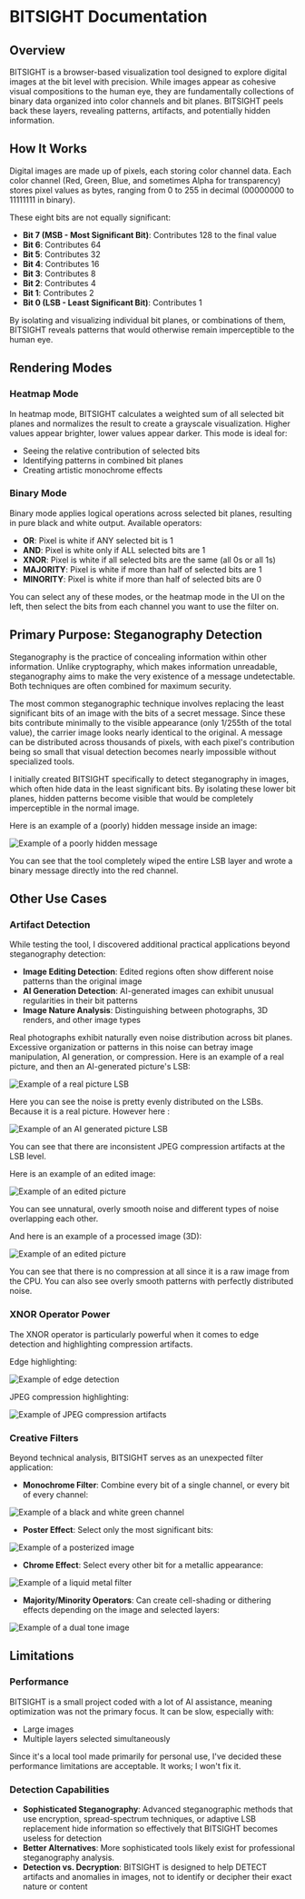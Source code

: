 # BITSIGHT Documentation

## Overview

BITSIGHT is a browser-based visualization tool designed to explore digital images at the bit level with precision. While images appear as cohesive visual compositions to the human eye, they are fundamentally collections of binary data organized into color channels and bit planes. BITSIGHT peels back these layers, revealing patterns, artifacts, and potentially hidden information.

## How It Works

Digital images are made up of pixels, each storing color channel data. Each color channel (Red, Green, Blue, and sometimes Alpha for transparency) stores pixel values as bytes, ranging from 0 to 255 in decimal (00000000 to 11111111 in binary).

These eight bits are not equally significant:
- **Bit 7 (MSB - Most Significant Bit)**: Contributes 128 to the final value
- **Bit 6**: Contributes 64
- **Bit 5**: Contributes 32
- **Bit 4**: Contributes 16
- **Bit 3**: Contributes 8
- **Bit 2**: Contributes 4
- **Bit 1**: Contributes 2
- **Bit 0 (LSB - Least Significant Bit)**: Contributes 1

By isolating and visualizing individual bit planes, or combinations of them, BITSIGHT reveals patterns that would otherwise remain imperceptible to the human eye.

## Rendering Modes

### Heatmap Mode

In heatmap mode, BITSIGHT calculates a weighted sum of all selected bit planes and normalizes the result to create a grayscale visualization. Higher values appear brighter, lower values appear darker. This mode is ideal for:
- Seeing the relative contribution of selected bits
- Identifying patterns in combined bit planes
- Creating artistic monochrome effects

### Binary Mode

Binary mode applies logical operations across selected bit planes, resulting in pure black and white output. Available operators:

- **OR**: Pixel is white if ANY selected bit is 1
- **AND**: Pixel is white only if ALL selected bits are 1
- **XNOR**: Pixel is white if all selected bits are the same (all 0s or all 1s)
- **MAJORITY**: Pixel is white if more than half of selected bits are 1
- **MINORITY**: Pixel is white if more than half of selected bits are 0

You can select any of these modes, or the heatmap mode in the UI on the left, then select the bits from each channel you want to use the filter on.

## Primary Purpose: Steganography Detection

Steganography is the practice of concealing information within other information. Unlike cryptography, which makes information unreadable, steganography aims to make the very existence of a message undetectable. Both techniques are often combined for maximum security.

The most common steganographic technique involves replacing the least significant bits of an image with the bits of a secret message. Since these bits contribute minimally to the visible appearance (only 1/255th of the total value), the carrier image looks nearly identical to the original. A message can be distributed across thousands of pixels, with each pixel's contribution being so small that visual detection becomes nearly impossible without specialized tools.

I initially created BITSIGHT specifically to detect steganography in images, which often hide data in the least significant bits. By isolating these lower bit planes, hidden patterns become visible that would be completely imperceptible in the normal image.

Here is an example of a (poorly) hidden message inside an image:

![Example of a poorly hidden message](./images/steganography.png)

You can see that the tool completely wiped the entire LSB layer and wrote a binary message directly into the red channel.

## Other Use Cases

### Artifact Detection

While testing the tool, I discovered additional practical applications beyond steganography detection:
- **Image Editing Detection**: Edited regions often show different noise patterns than the original image
- **AI Generation Detection**: AI-generated images can exhibit unusual regularities in their bit patterns
- **Image Nature Analysis**: Distinguishing between photographs, 3D renders, and other image types

Real photographs exhibit naturally even noise distribution across bit planes. Excessive organization or patterns in this noise can betray image manipulation, AI generation, or compression. Here is an example of a real picture, and then an AI-generated picture's LSB:

![Example of a real picture LSB](./images/real.png)

Here you can see the noise is pretty evenly distributed on the LSBs. Because it is a real picture.
However here :

![Example of an AI generated picture LSB](./images/AI.png)

You can see that there are inconsistent JPEG compression artifacts at the LSB level.

Here is an example of an edited image:

![Example of an edited picture](./images/photoshoped.png)

You can see unnatural, overly smooth noise and different types of noise overlapping each other.

And here is an example of a processed image (3D):

![Example of an edited picture](./images/3D.png)

You can see that there is no compression at all since it is a raw image from the CPU. You can also see overly smooth patterns with perfectly distributed noise.

### XNOR Operator Power

The XNOR operator is particularly powerful when it comes to edge detection and highlighting compression artifacts.

Edge highlighting:

![Example of edge detection](./images/edgedetection.png)

JPEG compression highlighting:

![Example of JPEG compression artifacts](./images/JPEGcompression.png)

### Creative Filters

Beyond technical analysis, BITSIGHT serves as an unexpected filter application:

- **Monochrome Filter**: Combine every bit of a single channel, or every bit of every channel:

![Example of a black and white green channel](./images/blackNwhite.png)

- **Poster Effect**: Select only the most significant bits:

![Example of a posterized image](./images/poster.png)

- **Chrome Effect**: Select every other bit for a metallic appearance:

![Example of a liquid metal filter](./images/chrome.png)

- **Majority/Minority Operators**: Can create cell-shading or dithering effects depending on the image and selected layers:

![Example of a dual tone image](./images/dualtone.png)

## Limitations

### Performance

BITSIGHT is a small project coded with a lot of AI assistance, meaning optimization was not the primary focus. It can be slow, especially with:
- Large images
- Multiple layers selected simultaneously

Since it's a local tool made primarily for personal use, I've decided these performance limitations are acceptable. It works; I won't fix it.

### Detection Capabilities

- **Sophisticated Steganography**: Advanced steganographic methods that use encryption, spread-spectrum techniques, or adaptive LSB replacement hide information so effectively that BITSIGHT becomes useless for detection
- **Better Alternatives**: More sophisticated tools likely exist for professional steganography analysis.
- **Detection vs. Decryption**: BITSIGHT is designed to help DETECT artifacts and anomalies in images, not to identify or decipher their exact nature or content
